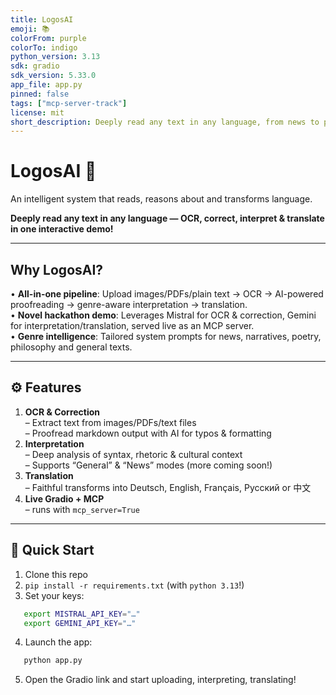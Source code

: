 ```yaml
---
title: LogosAI
emoji: 📚
colorFrom: purple
colorTo: indigo
python_version: 3.13
sdk: gradio
sdk_version: 5.33.0
app_file: app.py
pinned: false
tags: ["mcp-server-track"]
license: mit
short_description: Deeply read any text in any language, from news to philosoph
---
```


# LogosAI 🚀

An intelligent system that reads, reasons about and transforms language.

**Deeply read any text in any language — OCR, correct, interpret & translate in one interactive demo!**

---

## Why LogosAI?

• **All-in-one pipeline**: Upload images/PDFs/plain text → OCR → AI-powered proofreading → genre-aware interpretation → translation.  
• **Novel hackathon demo**: Leverages Mistral for OCR & correction, Gemini for interpretation/translation, served live as an MCP server.  
• **Genre intelligence**: Tailored system prompts for news, narratives, poetry, philosophy and general texts.  

---

## ⚙️ Features

1. **OCR & Correction**  
   – Extract text from images/PDFs/text files  
   – Proofread markdown output with AI for typos & formatting  
2. **Interpretation**  
   – Deep analysis of syntax, rhetoric & cultural context  
   – Supports “General” & “News” modes (more coming soon!)  
3. **Translation**  
   – Faithful transforms into Deutsch, English, Français, Русский or 中文  
4. **Live Gradio + MCP**  
   – runs with `mcp_server=True`  

---

## 🚀 Quick Start

1. Clone this repo  
2. `pip install -r requirements.txt` (with `python 3.13`!)
3. Set your keys:  
```bash
   export MISTRAL_API_KEY="…"
   export GEMINI_API_KEY="…"
```
4. Launch the app:
```bash
   python app.py
```
5. Open the Gradio link and start uploading, interpreting, translating!
